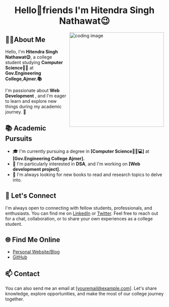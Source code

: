<h1 align="center">Hello👋friends I'm Hitendra Singh Nathawat😉</h1>
 <img align="right" alt ="coding image" width="300" src="https://user-images.githubusercontent.com/74038190/241764371-9d0fd0c4-5c7f-4122-b884-64a1e1685d2d.gif">

## 🧑‍💻About Me  

Hello, I'm **Hitendra Singh Nathawat😉**, a college student studying **Computer Science👨‍💻** at **Gov.Engineering College,Ajmer.📚**

I'm passionate about **Web Development** , and I'm eager to learn and explore new things during my academic journey. 🌱

## 📚 Academic Pursuits

- 🎓 I'm currently pursuing a degree in **[Computer Science🧑‍💻💻]** at **[Gov.Engineering College Ajmer].**
- 📝 I'm particularly interested in ****DSA****, and I'm working on **[Web development project].**
- 📖 I'm always looking for new books to read and research topics to delve into.

<!--## 💻 Side Projects

Apart from my coursework, I also enjoy working on side projects:

- 🚀 I'm building [Side Project Name] - [Brief Project Description].
- 💡 I'm actively involved in [Student Organization/Club], where I [Your Role or Contributions].
- 🌐 I'm contributing to open-source projects, including [Project Name], which [Project Description].

## 🌱 Extracurricular Activities

I believe in a balanced life, so I'm involved in various extracurricular activities:

- 🏆 I participate in [Sports or Other Physical Activities].
- 📢 I'm a member of the [College Club or Organization] and help organize [Events or Initiatives].
- 🎤 I occasionally perform at open mics and showcase my [Talent or Hobby].-->

## 💬 Let's Connect

I'm always open to connecting with fellow students, professionals, and enthusiasts. You can find me on [LinkedIn](https://www.linkedin.com/in/yourprofile) or [Twitter](https://twitter.com/yourhandle). Feel free to reach out for a chat, collaboration, or to share your own experiences as a college student.

## 🌐 Find Me Online

- [Personal Website/Blog](https://www.yourwebsite.com)
- [GitHub](https://github.com/yourusername)

## 📫 Contact

You can also send me an email at [youremail@example.com]. Let's share knowledge, explore opportunities, and make the most of our college journey together.

<!-- Customize this template with your own information and additional sections as needed. -->

<!---
Hitendra19/Hitendra19 is a ✨ special ✨ repository because its `README.md` (this file) appears on your GitHub profile.
You can click the Preview link to take a look at your changes.
--->
